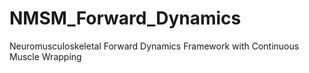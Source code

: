 # NMSM_Forward_Dynamics
Neuromusculoskeletal Forward Dynamics Framework with Continuous Muscle Wrapping
